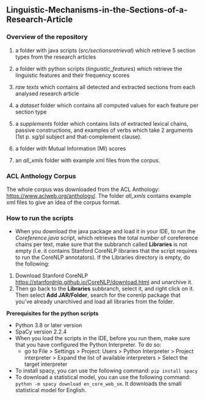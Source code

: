 ## Linguistic-Mechanisms-in-the-Sections-of-a-Research-Article
 
### Overview of the repository


1) a folder with java scripts (*src/sectionsretrieval*) which retrieve 5 section types from the research articles 

2) a folder with python scripts (*linguistic_features*) which retrieve the linguistic features and their frequency scores 

3) *raw texts* which contains all detected and extracted sections from each analysed research article

4) a *dataset* folder which contains all computed values for each feature per section type

5) a *supplements* folder which contains lists of extracted lexical chains, passive constructions, and examples of verbs which take 2 arguments (1st p. sg/pl subject and that-complement clause). 

6) a folder with Mutual Information (MI) scores 

7) an *all_xmls* folder with example xml files from the corpus.


### ACL Anthology Corpus 
The whole corpus was downloaded from the ACL Anthology: https://www.aclweb.org/anthology/. The folder *all_xmls*
contains example xml files to give an idea of the corpus format.

### How to run the scripts
- When you download the java package and load it in your IDE, to run the *Coreference.java* script, which retrieves the total number of coreference chains per text, make sure that the subbranch called **Libraries** is not empty (i.e. it contains Stanford CoreNLP libraries that the script requires to run the CoreNLP annotators). If the Libraries directory is empty, do the following:
1. Download Stanford CoreNLP https://stanfordnlp.github.io/CoreNLP/download.html and unarchive it.
2. Then go back to the **Libraries** subbranch, select it, and right click on it. Then select **Add JAR/Folder**, search for the corenlp package that you've already unarchived and load all libraries from the folder.


**Prerequisites for the python scripts**
- Python 3.8 or later version
- SpaCy version  2.2.4
- When you load the scripts in the IDE, before you run them, make sure that you have configured the Python Interpreter. To do so:
  - go to File > Settings > Project: Users > Python Interpreter > Project interpreter > Expand the list of available interpreters > Select the target interpreter
- To install spacy, you can use the following command: `pip install spacy`
- To download a statistical model, you can use the following command: `python -m spacy download en_core_web_sm`. It downloads the small statistical model for English.
